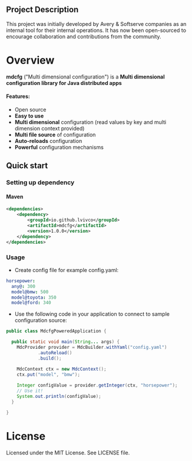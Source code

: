 ## Project Description
This project was initially developed by Avery & Softserve companies as an internal tool for their internal operations. It has now been open-sourced to encourage collaboration and contributions from the community.

# Overview
**mdcfg** ("Multi dimensional configuration") is a **Multi dimensional configuration library for Java distributed apps** 

#### Features:
* Open source
* **Easy to use**
* **Multi dimensional** configuration (read values by key and multi dimension context provided)
* **Multi file source** of configuration
* **Auto-reloads** configuration
* **Powerful** configuration mechanisms

## Quick start
### Setting up dependency
#### Maven
```xml
<dependencies>
    <dependency>
        <groupId>io.github.lvivco</groupId>
        <artifactId>mdcfg</artifactId>
        <version>1.0.0</version>
    </dependency>
</dependencies>
```

### Usage
* Create config file for example config.yaml:
```yaml
horsepower:
  any@: 300
  model@bmw: 500
  model@toyota: 350
  model@ford: 340
```

* Use the following code in your application to connect to sample configuration source:
```java
public class MdcfgPoweredApplication {

  public static void main(String... args) {
    MdcProvider provider = MdcBuilder.withYaml("config.yaml")
            .autoReload()
            .build();

    MdcContext ctx = new MdcContext();
    ctx.put("model", "bmw");
    
    Integer configValue = provider.getInteger(ctx, "horsepower");
    // Use it!
    System.out.println(configValue);
  }

}
```

# License
Licensed under the MIT License. See LICENSE file.